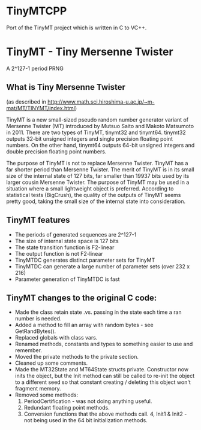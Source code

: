 TinyMTCPP
=========

Port of the TinyMT project which is written in C to VC++.

# TinyMT - Tiny Mersenne Twister

A 2^127-1 period PRNG

## What is Tiny Mersenne Twister

(as described in <http://www.math.sci.hiroshima-u.ac.jp/~m-mat/MT/TINYMT/index.html>)

TinyMT is a new small-sized pseudo random number generator variant of Mersenne Twister (MT) introduced by
Mutsuo Saito and Makoto Matsumoto in 2011.  There are two types of TinyMT, tinymt32 and tinymt64. tinymt32 outputs 32-bit
unsigned integers and single precision floating point numbers.  On the other hand, tinymt64 outputs 64-bit unsigned integers
and double precision floating point numbers.

The purpose of TinyMT is not to replace Mersenne Twister. TinyMT has a far
shorter period than Mersenne Twister. The merit of TinyMT is in its small size
of the internal state of 127 bits, far smaller than 19937 bits used by its larger cousin Mersenne Twister.
The purpose of TinyMT may be used in a situation where a small lightweight object is preferred.
According to statistical tests (BigCrush), the quality of the outputs of TinyMT seems pretty good, taking the
small size of the internal state into consideration.

## TinyMT features

* The periods of generated sequences are 2^127-1
* The size of internal state space is 127 bits
* The state transition function is F2-linear
* The output function is not F2-linear
* TinyMTDC generates distinct parameter sets for TinyMT
* TinyMTDC can generate a large number of parameter sets (over 232 x 216)
* Parameter generation of TinyMTDC is fast

## TinyMT changes to the original C code:

* Made the class retain state .vs. passing in the state each time a ran number is needed.
* Added a method to fill an array with random bytes - see GetRandBytes().
* Replaced globals with class vars.
* Renamed methods, constants and types to something easier to use and remember.
* Moved the private methods to the private section.
* Cleaned up some comments.
* Made the MT32State and MT64State structs private.  Constructor now inits the object, but the Init method can still be called to re-init the object to a different seed so that constant creating / deleting this object won't fragment memory.
* Removed some methods:
  1. PeriodCertification - was not doing anything useful.
  2. Redundant floating point methods.
  3. Conversion functions that the above methods call.
  4, Init1 & Init2 - not being used in the 64 bit initialization methods.
